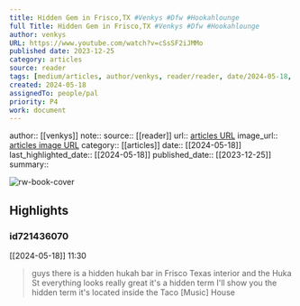 ```yaml
---
title: Hidden Gem in Frisco,TX #Venkys #Dfw #Hookahlounge
full Title: Hidden Gem in Frisco,TX #Venkys #Dfw #Hookahlounge
author: venkys
URL: https://www.youtube.com/watch?v=cSsSF2iJMMo
published date: 2023-12-25
category: articles
source: reader
tags: [medium/articles, author/venkys, reader/reader, date/2024-05-18, area/reader]
created: 2024-05-18
assignedTo: people/pal
priority: P4
work: document
---
```

author:: [[venkys]]
note:: 
source:: [[reader]]
url:: [articles URL](https://www.youtube.com/watch?v=cSsSF2iJMMo)
image_url:: [articles image URL](https://i.ytimg.com/vi/cSsSF2iJMMo/maxres2.jpg?sqp=-oaymwEpCIAKENAF8quKqQMdGADwAQH4AbYIgAKAD4oCDQgAEAEYjAEgVCgVMA8=&rs=AOn4CLA9WUppJMixyJV5AN-YLzvE9_nFnw)
category:: [[articles]]
date:: [[2024-05-18]]
last_highlighted_date:: [[2024-05-18]]
published_date:: [[2023-12-25]]
summary:: 


![rw-book-cover](https://i.ytimg.com/vi/cSsSF2iJMMo/maxres2.jpg?sqp=-oaymwEpCIAKENAF8quKqQMdGADwAQH4AbYIgAKAD4oCDQgAEAEYjAEgVCgVMA8=&rs=AOn4CLA9WUppJMixyJV5AN-YLzvE9_nFnw)

## Highlights
### id721436070
[[2024-05-18]] 11:30
> guys there is a hidden hukah bar in Frisco Texas interior and the Huka St everything looks really great it's a hidden term I'll show you the hidden term it's located inside the Taco [Music] House


